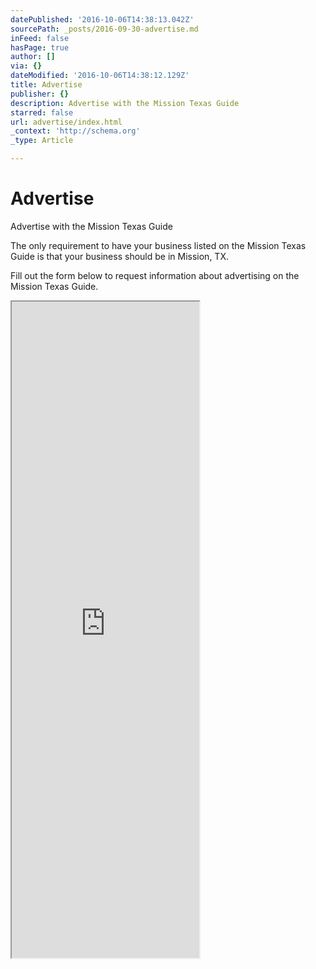 ```yaml
---
datePublished: '2016-10-06T14:38:13.042Z'
sourcePath: _posts/2016-09-30-advertise.md
inFeed: false
hasPage: true
author: []
via: {}
dateModified: '2016-10-06T14:38:12.129Z'
title: Advertise
publisher: {}
description: Advertise with the Mission Texas Guide
starred: false
url: advertise/index.html
_context: 'http://schema.org'
_type: Article

---
```

# Advertise

Advertise with the Mission Texas Guide

The only requirement to have your business listed on the Mission Texas Guide is that your business should be in Mission, TX.

Fill out the form below to request information about advertising on the Mission Texas Guide.

<iframe src="https://the-grid.github.io/ed-userhtml/?g=eJwlzkkOwiAUANCrkH-AMnSwNaUmGg9g4gUY_hcWBAIkXl-j67d5e6RqErJ39D1oOAkBLGB8ha5BCjUD-7nN1WPV8NVWnYbQe2lnzk0pQ0um9hYQ--By4pZTrulyf1xvT61GWudxkx7dMjlH2-oFOYV-mSRZK-DY-X9wfAAWiSwk" height="1050" style=""></iframe>